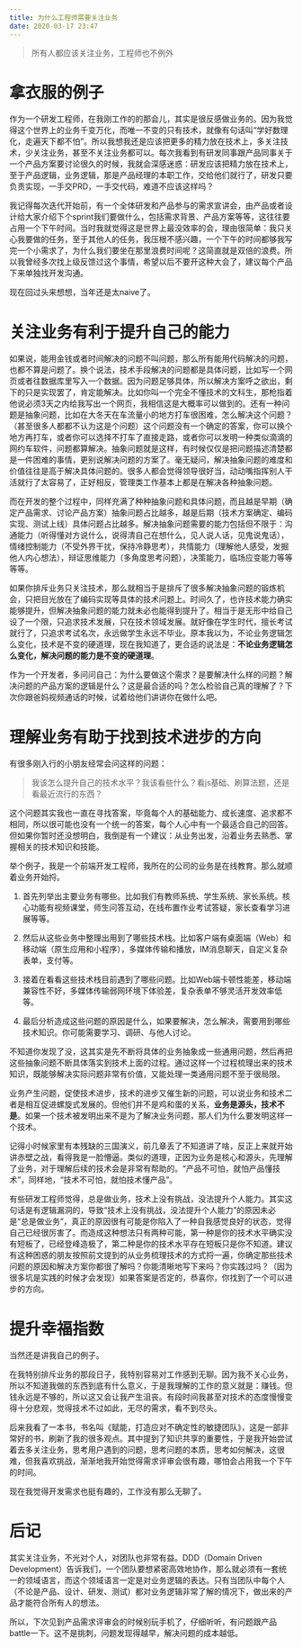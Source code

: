 ```yaml
---
title: 为什么工程师需要关注业务
date: 2020-03-17 23:47
---
```


> 所有人都应该关注业务，工程师也不例外

# 拿衣服的例子

作为一个研发工程师，在我刚工作的的那会儿，其实是很反感做业务的。因为我觉得这个世界上的业务千变万化，而唯一不变的只有技术，就像有句话叫“学好数理化，走遍天下都不怕”。所以我想我还是应该把更多的精力放在技术上，多关注技术，少关注业务，甚至不关注业务都可以。每次我看到有研发同事跟产品同事关于一个产品方案要讨论很久的时候，我就会深感迷惑：研发应该把精力放在技术上，至于产品逻辑，业务逻辑，那是产品经理的本职工作，交给他们就行了，研发只要负责实现，一手交PRD，一手交代码，难道不应该这样吗？

我记得每次迭代开始前，有一个全体研发和产品参与的需求宣讲会，由产品或者设计给大家介绍下个sprint我们要做什么，包括需求背景、产品方案等等，这往往要占用一个下午时间。当时我就觉得这是世界上最没效率的会，理由很简单：我只关心我要做的任务，至于其他人的任务，我压根不感兴趣，一个下午的时间都够我写完一个小需求了，为什么我们要坐在那里浪费时间呢？这简直就是双倍的浪费。所以我曾经多次找上级反馈过这个事情，希望以后不要开这种大会了，建议每个产品下来单独找开发沟通。

现在回过头来想想，当年还是太naive了。

# 关注业务有利于提升自己的能力

如果说，能用金钱或者时间解决的问题不叫问题，那么所有能用代码解决的问题，也都不算是问题了。换个说法，技术手段解决的问题都是具体问题，比如写一个网页或者往数据库里写入一个数据。因为问题足够具体，所以解决方案呼之欲出，剩下的只是实现罢了，肯定能解决。比如你叫一个完全不懂技术的文科生，那枪指着他说必须3天之内给我写出一个网页，我相信这是大概率可以做到的。还有一种问题是抽象问题，比如在大冬天在车流量小的地方打车很困难，怎么解决这个问题？（甚至很多人都都不认为这是个问题）这个问题没有一个确定的答案，你可以换个地方再打车，或者你可以选择不打车了直接走路，或者你可以发明一种类似滴滴的网约车软件，问题都算解决。抽象问题就是这样，有时候仅仅是把问题描述清楚都是一件困难的事情，更别说解决问题的方案了。毫无疑问，解决抽象问题的难度和价值往往是高于解决具体问题的。很多人都会觉得领导很好当，动动嘴指挥别人干活就行了太容易了，正好相反，管理类工作基本上都是在解决各种抽象问题。

而在开发的整个过程中，同样充满了种种抽象问题和具体问题，而且越是早期（确定产品需求、讨论产品方案）抽象问题占比越多，越是后期（技术方案确定、编码实现、测试上线）具体问题占比越多。解决抽象问题需要的能力包括但不限于：沟通能力（听得懂对方说什么，说得清自己在想什么，见人说人话，见鬼说鬼话），情绪控制能力（不受外界干扰，保持冷静思考），共情能力（理解他人感受，发掘他人内心想法），辩证思维能力（多角度思考问题），决策能力，临场应变能力等等等等。

如果你排斥业务只关注技术，那么就相当于是排斥了很多解决抽象问题的锻炼机会，只把目光放在了编码实现等具体的技术问题上。时间久了，也许技术能力确实能够提升，但解决抽象问题的能力就未必也能得到提升了。相当于是无形中给自己设了一个限，只追求技术发展，只在技术领域发展。就好像在学生时代，擅长考试就行了，只追求考试名次，永远做学生永远不毕业。原本我以为，不论业务逻辑怎么变化，技术是不变的硬道理，现在我知道了，更合适的说法是：**不论业务逻辑怎么变化，解决问题的能力是不变的硬道理**。

作为一个开发者，多问问自己：为什么要做这个需求？是要解决什么样的问题？解决问题的产品方案的逻辑是什么？这是最合适的吗？怎么检验自己真的理解了？下次你跟爸妈视频通话的时候，试着给他们讲讲你在做什么吧。

# 理解业务有助于找到技术进步的方向

有很多刚入行的小朋友经常会问这样的问题：

> 我该怎么提升自己的技术水平？我该看些什么？看js基础、刷算法题，还是看最近流行的东西？

这个问题其实我也一直在寻找答案，毕竟每个人的基础能力、成长速度、追求都不相同，所以很可能也没有一个统一的答案，每个人心中有一个最适合自己的回答。但如果你暂时还没想明白，我倒是有一个建议：从业务出发，沿着业务去熟悉、掌握相关的技术知识和技能。

举个例子，我是一个前端开发工程师，我所在的公司的业务是在线教育。那么就顺着业务开始捋。

1. 首先列举出主要业务有哪些。比如我们有教师系统、学生系统、家长系统。核心功能有视频课堂，师生问答互动，在线布置作业考试答疑，家长查看学习进展等等。

2. 然后从这些业务中整理出用到了哪些技术栈。比如客户端有桌面端（Web）和移动端（原生应用和小程序），多媒体传输和播放，IM消息聊天，自定义复杂表单，支付等。

3. 接着在看看这些技术栈目前遇到了哪些问题。比如Web端卡顿性能差，移动端兼容性不好，多媒体传输弱网环境下体验差，复杂表单不够灵活开发效率低等。

4. 最后分析造成这些问题的原因是什么，如果要解决，怎么解决，需要用到哪些技术知识。你可能需要学习、调研、与他人讨论。

不知道你发现了没，这其实是先不断将具体的业务抽象成一些通用问题，然后再把这些抽象问题不断具体落实到技术上面的过程。通过这样一个过程梳理出来的技术知识，既能够解决实际问题非常有价值，又能处理一类通用问题不至于很局限。

业务产生问题，促使技术进步，技术的进步又催生新的问题，可以说业务和技术二者是相互促进螺旋式发展的。但他们并不是鸡和蛋的关系，**业务是源头，技术不是**。如果一个技术被发明出来不是为了解决业务问题，那人们为什么要发明这样一个技术。

记得小时候家里有本残缺的三国演义，前几章丢了不知道讲了啥，反正上来就开始讲赤壁之战，看得我是一脸懵逼。类似的道理，正因为业务是核心和源头，先理解了业务，对于理解后续的技术会是非常有帮助的。“产品不可怕，就怕产品懂技术”，同样地，“技术不可怕，就怕技术懂产品”。

有些研发工程师觉得，总是做业务，技术上没有挑战，没法提升个人能力。其实这句话是有逻辑漏洞的，导致“技术上没有挑战，没法提升个人能力”的原因未必是“总是做业务”，真正的原因很有可能是你陷入了一种自我感觉良好的状态，觉得自己已经很厉害了。而造成这种想法只有两种可能，第一种是你的技术水平确实没有短板了，已经登峰造极了，第二种是你的技术水平存在短板只是你不知道。建议有这种困惑的朋友按照前文提到的从业务梳理技术的方式捋一遍，你确定那些技术问题的原因和解决方案你都很了解吗？你能清晰地写下来吗？你实践过吗？（因为很多坑是实践的时候才会发现）如果答案是否定的，恭喜你，你找到了一个可以进步的方向。

# 提升幸福指数

当然还是讲我自己的例子。

在我特别排斥业务的那段日子，我特别容易对工作感到无聊。因为我不关心业务，所以不知道我做的东西到底有什么意义，于是我理解的工作的意义就是：赚钱。但钱永远是不够的，所以这又会让我产生沮丧。有段时间我甚至对技术的态度慢慢变得十分悲观，觉得技术不过如此，无尽的需求，看不到尽头。

后来我看了一本书，书名叫《赋能，打造应对不确定性的敏捷团队》，这是一部非常好的书，刷新了我的很多观点。其中提到了知识共享的重要性，于是我开始尝试着去多关注业务，思考用户遇到的问题，思考问题的本质，思考如何解决，这很难，但我喜欢挑战，渐渐地我开始觉得需求评审会很有趣，哪怕会占用我一个下午的时间。

现在我觉得开发需求也挺有趣的，工作没有那么无聊了。

# 后记

其实关注业务，不光对个人，对团队也非常有益。DDD（Domain Driven Development）告诉我们，一个团队要想紧密高效地协作，那么就必须有一套统一的领域语言，而这个领域语言一定是对业务逻辑的表达。只有当团队中每个人（不论是产品、设计、研发、测试）都对业务逻辑非常了解的情况下，做出来的产品才能符合所有人的想法。

所以，下次见到产品需求评审会的时候别玩手机了，仔细听听，有问题跟产品battle一下。这不是挑刺，问题发现得越早，解决问题的成本越低。
